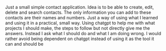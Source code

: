 Just a small simple contact application. Idea is to be able to create, edit, delete and search contacts.
The only information you can add to these contacts are their names and numbers. 
Just a way of using what I learned and using it in a practical, small way. Using chatgpt to help me
with what projects I should make, the steps to follow but not directly give me the answers. Instead
I ask what I should do and what I am doing wrong. I would rather avoid being dependent on chatgpt instead of using it 
as the tool it can and should be
